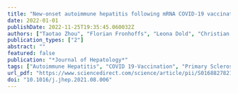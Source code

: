 ```yaml
---
title: "New-onset autoimmune hepatitis following mRNA COVID-19 vaccination in a 36-year-old woman with primary sclerosing cholangitis – should we be more vigilant?"
date: 2022-01-01
publishDate: 2022-11-25T19:35:45.060032Z
authors: ["Taotao Zhou", "Florian Fronhoffs", "Leona Dold", "Christian P. Strassburg", "Tobias J. Weismüller"]
publication_types: ["2"]
abstract: ""
featured: false
publication: "*Journal of Hepatology*"
tags: ["Autoimmune Hepatitis", "COVID 19-Vaccination", "Primary Sclerosing Cholangitis"]
url_pdf: "https://www.sciencedirect.com/science/article/pii/S0168827821020006"
doi: "10.1016/j.jhep.2021.08.006"
---
```


